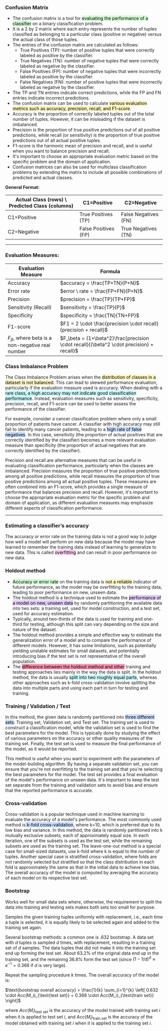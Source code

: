 
### Confusion Matrix

-   The confusion matrix is a tool for <mark style="background: #BBFABBA6;">evaluating the performance of a classifier</mark> on a binary classification problem.
-   It is a 2 by 2 matrix where each entry represents the number of tuples classified as belonging to a particular class (positive or negative) versus the actual class of those tuples.
-   The entries of the confusion matrix are calculated as follows:
    -   True Positives (TP): number of positive tuples that were correctly labeled as positive by the classifier.
    -   True Negatives (TN): number of negative tuples that were correctly labeled as negative by the classifier.
    -   False Positives (FP): number of negative tuples that were incorrectly labeled as positive by the classifier.
    -   False Negatives (FN): number of positive tuples that were incorrectly labeled as negative by the classifier.
-   The TP and TN entries indicate correct predictions, while the FP and FN entries indicate incorrect predictions.
-   The confusion matrix can be used to calculate <mark style="background: #FFF3A3A6;">various evaluation metrics such as accuracy, precision, recall, and F1-score</mark>.
-   Accuracy is the proportion of correctly labeled tuples out of the total number of tuples. However, it can be misleading if the dataset is imbalanced.
-   Precision is the proportion of true positive predictions out of all positive predictions, while recall (or sensitivity) is the proportion of true positive predictions out of all actual positive tuples.
-   F1-score is the harmonic mean of precision and recall, and is useful when you want to balance precision and recall.
-   It's important to choose an appropriate evaluation metric based on the specific problem and the domain of application.
-   Confusion matrices can also be used for multiclass classification problems by extending the matrix to include all possible combinations of predicted and actual classes.

**General Format:**

| Actual Class (rows) \ Predicted Class (columns) | C1=Positive | C2=Negative |
| --- | --- | --- |
| C1=Positive | True Positives (TP) | False Negatives (FN) |
| C2=Negative | False Positives (FP) | True Negatives (TN) |

---

### Evaluation Measures:
| Evaluation Measure | Formula |
|--------------------|---------|
| Accuracy           | $accuracy = \frac{TP+TN}{P+N}$ |
| Error rate         | $error \ rate = \frac{FP+FN}{P+N}$ |
| Precision          | $precision = \frac{TP}{TP+FP}$ |
| Sensitivity (Recall)| $sensitivity = \frac{TP}{P}$ |
| Specificity        | $specificity = \frac{TN}{TN+FP}$ |
| F1-score           | $F1 = 2 \cdot \frac{precision \cdot recall}{precision + recall}$ |
| $F_\beta$, where beta is a non-negative real number       | $F_\beta = (1+\beta^2)\frac{precision \cdot recall}{(\beta^2 \cdot precision) + recall}$ |


### Class Imbalance Problem

The Class Imbalance Problem arises when the <mark style="background: #FFF3A3A6;">distribution of classes in a dataset is not balanced</mark>. This can lead to skewed performance evaluation, particularly if the evaluation measure used is accuracy. When dealing with a <mark style="background: #ABF7F7A6;">rare class, a high accuracy may not indicate good classification performance</mark>. Instead, evaluation measures such as sensitivity, specificity, precision, recall, and F1-score can be used to better assess the performance of the classifier.

For example, consider a cancer classification problem where only a small proportion of patients have cancer. A classifier with high accuracy may still fail to identify many cancer patients, leading to a <mark style="background: #ADCCFFA6;">high rate of false negatives</mark>. In this case, sensitivity (the proportion of actual positives that are correctly identified by the classifier) becomes a more relevant evaluation measure than specificity (the proportion of actual negatives that are correctly identified by the classifier).

Precision and recall are alternative measures that can be useful in evaluating classification performance, particularly when the classes are imbalanced. Precision measures the proportion of true positive predictions among all positive predictions, while recall measures the proportion of true positive predictions among all actual positive tuples. These measures are often combined into an F1-score, which provides a single measure of performance that balances precision and recall. However, it's important to choose the appropriate evaluation metric for the specific problem and domain of application, as different evaluation measures may emphasize different aspects of classification performance.

---

### Estimating a classifier’s accuracy

The accuracy or error rate on the training data is not a good way to judge how well a model will perform on new data because the model may have learned to remember the training data instead of learning to generalize to new data. This is called <mark style="background: #FFB8EBA6;">overfitting</mark> and can result in poor performance on new data.

### Holdout method

-   <mark style="background: #BBFABBA6;">Accuracy or error rate</mark> on the training data is <mark style="background: #FFF3A3A6;">not a reliable</mark> indicator of future performance, as the model may be overfitting to the training data, leading to poor performance on new, unseen data.
-   The holdout method is a technique used to estimate the <mark style="background: #D2B3FFA6;">performance of a model on new, unseen data</mark> by randomly partitioning the available data into two sets: a training set, used for model construction, and a test set, used for accuracy estimation.
-   Typically, around two-thirds of the data is used for training and one-third for testing, although this split can vary depending on the size and nature of the dataset.
-   The holdout method provides a simple and effective way to estimate the generalization error of a model and to compare the performance of different models. However, it has some limitations, such as potentially yielding unstable estimates for small datasets, and potentially introducing bias if the test set is not representative of the overall population.
- The <mark style="background: #FF5582A6;">difference between the holdout method and other</mark> training and testing approaches lies mainly in the way the data is split. In the holdout method, the data is usually <mark style="background: #ABF7F7A6;">split into two roughly equal parts</mark>, whereas other approaches such as k-fold cross-validation involve splitting the data into multiple parts and using each part in turn for testing and training.

### Training / Validation / Test

In this method, the given data is randomly partitioned into <mark style="background: #ADCCFFA6;">three different sets</mark>: Training set, Validation set, and Test set. The training set is used to construct a classification model, while the validation set is used to find the best parameters for the model. This is typically done by studying the effect of various parameters on the accuracy or other quality measures of the training set. Finally, the test set is used to measure the final performance of the model, as it would be reported.

This method is useful when you want to experiment with the parameters of the model-building algorithm. By having a separate validation set, you can ensure that you're not overfitting to the training set and that you're selecting the best parameters for the model. The test set provides a final evaluation of the model's performance on unseen data. It's important to keep the test set separate from the training and validation sets to avoid bias and ensure that the reported performance is accurate.

### Cross-validation

Cross-validation is a popular technique used in machine learning to evaluate the accuracy of a model's performance. The most commonly used method is<mark style="background: #ADCCFFA6;"> k-fold cross-validation</mark>, where k=10, which is preferred due to its low bias and variance. In this method, the data is randomly partitioned into k mutually exclusive subsets, each of approximately equal size. In each iteration, one of the subsets is used as the test set, while the remaining subsets are used as the training set. The leave-one-out method is a special case for small-sized datasets, use k-fold where k is equal to the number of tuples. Another special case is stratified cross-validation, where folds are not randomly selected but stratified so that the class distribution in each fold is approximately the same as that in the initial data to achieve low bias. The overall accuracy of the model is computed by averaging the accuracy of each model on its respective test set.


### Bootstrap

Works well for small data sets where, otherwise, the requirement to split the data into training and testing sets makes both sets too small for purpose.

Samples the given training tuples uniformly with replacement, i.e., each time a tuple is selected, it is equally likely to be selected again and added to the training set again.

Several bootstrap methods: a common one is .632 bootstrap. A data set with $d$ tuples is sampled $d$ times, with replacement, resulting in a training set of $d$ samples. The data tuples that did not make it into the training set end up forming the test set. About 63.2% of the original data end up in the training set, and the remaining 36.8% form the test set (since $(1 - 1/d)^d \approx e^{-1} = 0.368$ if $d$ is very large).

Repeat the sampling procedure $k$ times. The overall accuracy of the model is:

$\text{bootstrap overall accuracy} = \frac{1}{k} \sum_{i=1}^{k} \left[ 0.632 \cdot Acc(M_i)_{\text{test set}} + 0.368 \cdot Acc(M_i)_{\text{train set}} \right]$

where $Acc(M_i)_{\text{test set}}$ is the accuracy of the model trained with training set $i$ when it is applied to test set $i$, and $Acc(M_i)_{\text{train set}}$ is the accuracy of the model obtained with training set $i$ when it is applied to the training set $i$.

